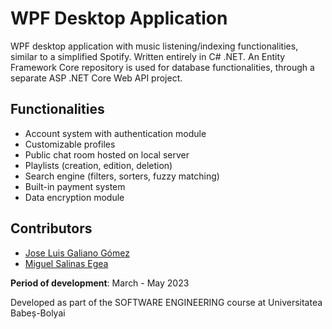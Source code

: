 # WPF Desktop Application

WPF desktop application with music listening/indexing functionalities, similar to a simplified Spotify. Written entirely in C# .NET. An Entity Framework Core repository is used for database functionalities, through a separate ASP .NET Core Web API project.

## Functionalities

- Account system with authentication module
- Customizable profiles
- Public chat room hosted on local server
- Playlists (creation, edition, deletion)
- Search engine (filters, sorters, fuzzy matching)
- Built-in payment system
- Data encryption module

## Contributors

- [Jose Luis Galiano Gómez](https://github.com/JoseLuisGaliano)
- [Miguel Salinas Egea](https://github.com/MiguelSalinasE)

**Period of development**: March - May 2023

Developed as part of the SOFTWARE ENGINEERING course at Universitatea Babeș-Bolyai

